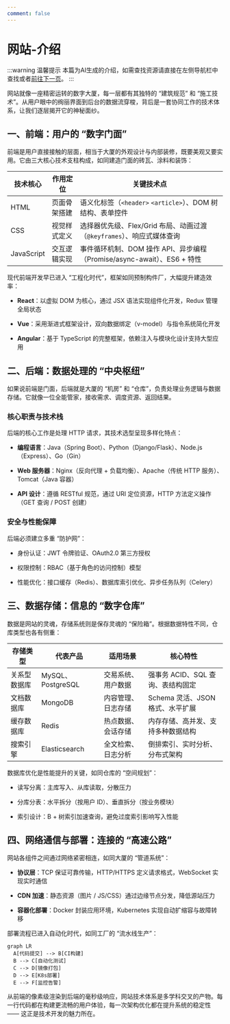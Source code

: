 ```yaml
---
comment: false
---
```

# 网站-介绍

:::warning 温馨提示
本篇为AI生成的介绍，如需查找资源请直接在左侧导航栏中查找或者[前往下一页](/resources/website/map)。
:::

网站就像一座精密运转的数字大厦，每一层都有其独特的 “建筑规范” 和 “施工技术”。从用户眼中的绚丽界面到后台的数据流穿梭，背后是一套协同工作的技术体系，让我们逐层揭开它的神秘面纱。

## 一、前端：用户的 “数字门面”

前端是用户直接接触的层面，相当于大厦的外观设计与内部装修，既要美观又要实用。它由三大核心技术支柱构成，如同建造门面的砖瓦、涂料和装饰：



| 技术核心       | 作用定位   | 关键技术点                                                |
| ---------- | ------ | ---------------------------------------------------- |
| HTML       | 页面骨架搭建 | 语义化标签（`<header>` `<article>`）、DOM 树结构、表单控件           |
| CSS        | 视觉样式定义 | 选择器优先级、Flex/Grid 布局、动画过渡（`@keyframes`）、响应式媒体查询       |
| JavaScript | 交互逻辑实现 | 事件循环机制、DOM 操作 API、异步编程（Promise/async-await）、ES6 + 特性 |

现代前端开发早已进入 “工程化时代”，框架如同预制构件厂，大幅提升建造效率：



*   **React**：以虚拟 DOM 为核心，通过 JSX 语法实现组件化开发，Redux 管理全局状态

*   **Vue**：采用渐进式框架设计，双向数据绑定（v-model）与指令系统简化开发

*   **Angular**：基于 TypeScript 的完整框架，依赖注入与模块化设计支持大型应用

## 二、后端：数据处理的 “中央枢纽”

如果说前端是门面，后端就是大厦的 “机房” 和 “仓库”，负责处理业务逻辑与数据存储。它就像一位全能管家，接收需求、调度资源、返回结果。

### 核心职责与技术栈

后端的核心工作是处理 HTTP 请求，其技术选型呈现多样化特点：



*   **编程语言**：Java（Spring Boot）、Python（Django/Flask）、Node.js（Express）、Go（Gin）

*   **Web 服务器**：Nginx（反向代理 + 负载均衡）、Apache（传统 HTTP 服务）、Tomcat（Java 容器）

*   **API 设计**：遵循 RESTful 规范，通过 URI 定位资源，HTTP 方法定义操作（GET 查询 / POST 创建）

### 安全与性能保障

后端必须建立多重 “防护网”：



*   身份认证：JWT 令牌验证、OAuth2.0 第三方授权

*   权限控制：RBAC（基于角色的访问控制）模型

*   性能优化：接口缓存（Redis）、数据库索引优化、异步任务队列（Celery）

## 三、数据存储：信息的 “数字仓库”

数据是网站的灵魂，存储系统则是保存灵魂的 “保险箱”。根据数据特性不同，仓库类型也各有侧重：



| 存储类型   | 代表产品             | 适用场景      | 核心特性                   |
| ------ | ---------------- | --------- | ---------------------- |
| 关系型数据库 | MySQL、PostgreSQL | 交易系统、用户数据 | 强事务 ACID、SQL 查询、表结构固定  |
| 文档数据库  | MongoDB          | 内容管理、日志存储 | Schema 灵活、JSON 格式、水平扩展 |
| 缓存数据库  | Redis            | 热点数据、会话存储 | 内存存储、高并发、支持多种数据结构      |
| 搜索引擎   | Elasticsearch    | 全文检索、日志分析 | 倒排索引、实时分析、分布式架构        |

数据库优化是性能提升的关键，如同仓库的 “空间规划”：



*   读写分离：主库写入、从库读取，分散压力

*   分库分表：水平拆分（按用户 ID）、垂直拆分（按业务模块）

*   索引设计：B + 树索引加速查询，避免过度索引影响写入性能

## 四、网络通信与部署：连接的 “高速公路”

网站各组件之间通过网络紧密相连，如同大厦的 “管道系统”：



*   **协议层**：TCP 保证可靠传输，HTTP/HTTPS 定义请求格式，WebSocket 实现实时通信

*   **CDN 加速**：静态资源（图片 / JS/CSS）通过边缘节点分发，降低源站压力

*   **容器化部署**：Docker 封装应用环境，Kubernetes 实现自动扩缩容与故障转移

部署流程已进入自动化时代，如同工厂的 “流水线生产”：



```mermaid
graph LR
  A[代码提交] --> B[CI构建]
  B --> C[自动化测试]
  C --> D[镜像打包]
  D --> E[K8s部署]
  E --> F[监控告警]
```

从前端的像素级渲染到后端的毫秒级响应，网站技术体系是多学科交叉的产物。每一行代码都在构建更流畅的用户体验，每一次架构优化都在提升系统的稳定性 —— 这正是技术开发的魅力所在。